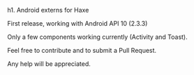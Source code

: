 h1. Android externs for Haxe

First release, working with Android API 10 (2.3.3)

Only a few components working currently (Activity and Toast).

Feel free to contribute and to submit a Pull Request.

Any help will be appreciated.
